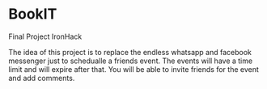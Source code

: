 # BookIT
Final Project IronHack

The idea of this project is to replace the endless whatsapp and facebook messenger just to schedualle a friends event. The events will have a time limit and will expire after that.
You will be able to invite friends for the event and add comments.
